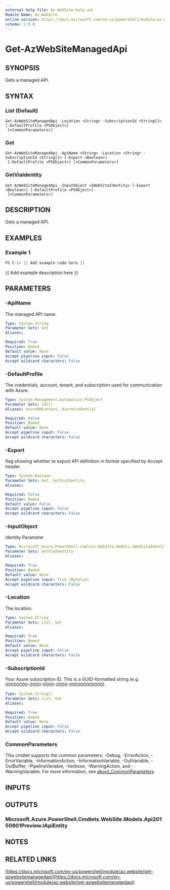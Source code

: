 ```yaml
---
external help file: Az.WebSite-help.xml
Module Name: Az.WebSite
online version: https://docs.microsoft.com/en-us/powershell/module/az.website/get-azwebsitemanagedapi
schema: 2.0.0
---
```


# Get-AzWebSiteManagedApi

## SYNOPSIS
Gets a managed API.

## SYNTAX

### List (Default)
```
Get-AzWebSiteManagedApi -Location <String> -SubscriptionId <String[]> [-DefaultProfile <PSObject>]
 [<CommonParameters>]
```

### Get
```
Get-AzWebSiteManagedApi -ApiName <String> -Location <String> -SubscriptionId <String[]> [-Export <Boolean>]
 [-DefaultProfile <PSObject>] [<CommonParameters>]
```

### GetViaIdentity
```
Get-AzWebSiteManagedApi -InputObject <IWebSiteIdentity> [-Export <Boolean>] [-DefaultProfile <PSObject>]
 [<CommonParameters>]
```

## DESCRIPTION
Gets a managed API.

## EXAMPLES

### Example 1
```powershell
PS C:\> {{ Add example code here }}
```

{{ Add example description here }}

## PARAMETERS

### -ApiName
The managed API name.

```yaml
Type: System.String
Parameter Sets: Get
Aliases:

Required: True
Position: Named
Default value: None
Accept pipeline input: False
Accept wildcard characters: False
```

### -DefaultProfile
The credentials, account, tenant, and subscription used for communication with Azure.

```yaml
Type: System.Management.Automation.PSObject
Parameter Sets: (All)
Aliases: AzureRMContext, AzureCredential

Required: False
Position: Named
Default value: None
Accept pipeline input: False
Accept wildcard characters: False
```

### -Export
flag showing whether to export API definition in format specified by Accept header.

```yaml
Type: System.Boolean
Parameter Sets: Get, GetViaIdentity
Aliases:

Required: False
Position: Named
Default value: False
Accept pipeline input: False
Accept wildcard characters: False
```

### -InputObject
Identity Parameter

```yaml
Type: Microsoft.Azure.PowerShell.Cmdlets.WebSite.Models.IWebSiteIdentity
Parameter Sets: GetViaIdentity
Aliases:

Required: True
Position: Named
Default value: None
Accept pipeline input: True (ByValue)
Accept wildcard characters: False
```

### -Location
The location.

```yaml
Type: System.String
Parameter Sets: List, Get
Aliases:

Required: True
Position: Named
Default value: None
Accept pipeline input: False
Accept wildcard characters: False
```

### -SubscriptionId
Your Azure subscription ID.
This is a GUID-formatted string (e.g.
00000000-0000-0000-0000-000000000000).

```yaml
Type: System.String[]
Parameter Sets: List, Get
Aliases:

Required: True
Position: Named
Default value: None
Accept pipeline input: False
Accept wildcard characters: False
```

### CommonParameters
This cmdlet supports the common parameters: -Debug, -ErrorAction, -ErrorVariable, -InformationAction, -InformationVariable, -OutVariable, -OutBuffer, -PipelineVariable, -Verbose, -WarningAction, and -WarningVariable. For more information, see [about_CommonParameters](http://go.microsoft.com/fwlink/?LinkID=113216).

## INPUTS

## OUTPUTS

### Microsoft.Azure.PowerShell.Cmdlets.WebSite.Models.Api20150801Preview.IApiEntity
## NOTES

## RELATED LINKS

[https://docs.microsoft.com/en-us/powershell/module/az.website/get-azwebsitemanagedapi](https://docs.microsoft.com/en-us/powershell/module/az.website/get-azwebsitemanagedapi)

